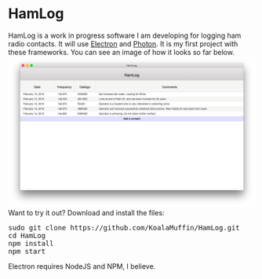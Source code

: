 # HamLog
HamLog is a work in progress software I am developing for logging ham radio contacts. It will use <a href="https://electronjs.org">Electron</a> and <a href="http://photonkit.com/">Photon</a>. It is my first project with these frameworks. You can see an image of how it looks so far below.
<img src="https://raw.githubusercontent.com/KoalaMuffin/HamLog/master/Preview.png">
<br>
Want to try it out?
Download and install the files:
<pre>
sudo git clone https://github.com/KoalaMuffin/HamLog.git
cd HamLog
npm install
npm start
</pre>
Electron requires NodeJS and NPM, I believe.
